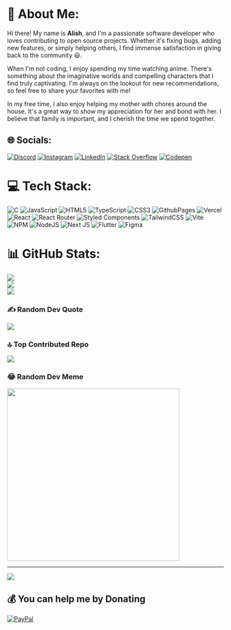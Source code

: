 # 💫 About Me:
Hi there!  My name is **Alish**, and I'm a passionate software developer who loves contributing to open source projects. Whether it's fixing bugs, adding new features, or simply helping others, I find immense satisfaction in giving back to the community :smiley:.

When I'm not coding, I enjoy spending my time watching anime. There's something about the imaginative worlds and compelling characters that I find truly captivating. I'm always on the lookout for new recommendations, so feel free to share your favorites with me!

In my free time, I also enjoy helping my mother with chores around the house. It's a great way to show my appreciation for her and bond with her. I believe that family is important, and I cherish the time we spend together.


## 🌐 Socials:
[![Discord](https://img.shields.io/badge/Discord-%237289DA.svg?logo=discord&logoColor=white)](https://discord.gg/a1x5h04) [![Instagram](https://img.shields.io/badge/Instagram-%23E4405F.svg?logo=Instagram&logoColor=white)](https://instagram.com/a1x5h04) [![LinkedIn](https://img.shields.io/badge/LinkedIn-%230077B5.svg?logo=linkedin&logoColor=white)](https://linkedin.com/in/alishbaig) [![Stack Overflow](https://img.shields.io/badge/-Stackoverflow-FE7A16?logo=stack-overflow&logoColor=white)](https://stackoverflow.com/users/15158360) [![Codepen](https://img.shields.io/badge/Codepen-000000?style=for-the-badge&logo=codepen&logoColor=white)](https://codepen.io/a1x5h04) 

# 💻 Tech Stack:
![C](https://img.shields.io/badge/c-%2300599C.svg?style=flat-square&logo=c&logoColor=white) ![JavaScript](https://img.shields.io/badge/javascript-%23323330.svg?style=flat-square&logo=javascript&logoColor=%23F7DF1E) ![HTML5](https://img.shields.io/badge/html5-%23E34F26.svg?style=flat-square&logo=html5&logoColor=white) ![TypeScript](https://img.shields.io/badge/typescript-%23007ACC.svg?style=flat-square&logo=typescript&logoColor=white) ![CSS3](https://img.shields.io/badge/css3-%231572B6.svg?style=flat-square&logo=css3&logoColor=white) ![GithubPages](https://img.shields.io/badge/github%20pages-121013?style=flat-square&logo=github&logoColor=white) ![Vercel](https://img.shields.io/badge/vercel-%23000000.svg?style=flat-square&logo=vercel&logoColor=white) ![React](https://img.shields.io/badge/react-%2320232a.svg?style=flat-square&logo=react&logoColor=%2361DAFB) ![React Router](https://img.shields.io/badge/React_Router-CA4245?style=flat-square&logo=react-router&logoColor=white) ![Styled Components](https://img.shields.io/badge/styled--components-DB7093?style=flat-square&logo=styled-components&logoColor=white) ![TailwindCSS](https://img.shields.io/badge/tailwindcss-%2338B2AC.svg?style=flat-square&logo=tailwind-css&logoColor=white) ![Vite](https://img.shields.io/badge/vite-%23646CFF.svg?style=flat-square&logo=vite&logoColor=white) ![NPM](https://img.shields.io/badge/NPM-%23CB3837.svg?style=flat-square&logo=npm&logoColor=white) ![NodeJS](https://img.shields.io/badge/node.js-6DA55F?style=flat-square&logo=node.js&logoColor=white) ![Next JS](https://img.shields.io/badge/Next-black?style=flat-square&logo=next.js&logoColor=white) ![Flutter](https://img.shields.io/badge/Flutter-%2302569B.svg?style=flat-square&logo=Flutter&logoColor=white) ![Figma](https://img.shields.io/badge/figma-%23F24E1E.svg?style=flat-square&logo=figma&logoColor=white)
# 📊 GitHub Stats:
![](https://github-readme-stats.vercel.app/api?username=a1x5h04&theme=tokyonight&hide_border=true&include_all_commits=false&count_private=false)<br/>
![](https://github-readme-streak-stats.herokuapp.com/?user=a1x5h04&theme=tokyonight&hide_border=true)<br/>
![](https://github-readme-stats.vercel.app/api/top-langs/?username=a1x5h04&theme=tokyonight&hide_border=true&include_all_commits=false&count_private=false&layout=compact)

### ✍️ Random Dev Quote
![](https://quotes-github-readme.vercel.app/api?type=vetical&theme=light)

### 🔝 Top Contributed Repo
![](https://github-contributor-stats.vercel.app/api?username=a1x5h04&limit=5&theme=flat&combine_all_yearly_contributions=true)

### 😂 Random Dev Meme
<img src='https://randommeme-five.vercel.app/' style="height: 400px;"/>

---
[![](https://visitcount.itsvg.in/api?id=a1x5h04&icon=0&color=0)](https://visitcount.itsvg.in)

  ## 💰 You can help me by Donating
  [![PayPal](https://img.shields.io/badge/PayPal-00457C?style=for-the-badge&logo=paypal&logoColor=white)](https://paypal.me/a1x5h04) 

  
<!-- Proudly created with GPRM ( https://gprm.itsvg.in ) -->
